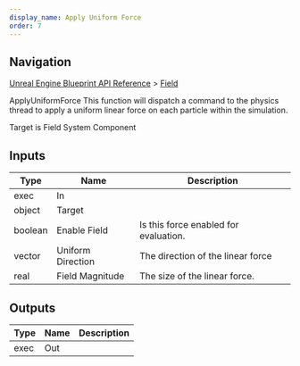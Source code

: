 ```yaml
---
display_name: Apply Uniform Force
order: 7
---
```

## Navigation

[Unreal Engine Blueprint API Reference](https://dev.epicgames.com/documentation/en-us/unreal-engine/BlueprintAPI) > [Field](https://dev.epicgames.com/documentation/en-us/unreal-engine/BlueprintAPI/Field)

ApplyUniformForce
This function will dispatch a command to the physics thread to apply
a uniform linear force on each particle within the simulation.

Target is Field System Component

## Inputs

| Type | Name | Description |
| --- | --- | --- |
| exec | In |  |
| object | Target |  |
| boolean | Enable Field | Is this force enabled for evaluation. |
| vector | Uniform Direction | The direction of the linear force |
| real | Field Magnitude | The size of the linear force. |

## Outputs

| Type | Name | Description |
| --- | --- | --- |
| exec | Out |  |

